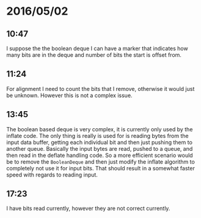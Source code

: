 # 2016/05/02

## 10:47

I suppose the the boolean deque I can have a marker that indicates how many
bits are in the deque and number of bits the start is offset from.

## 11:24

For alignment I need to count the bits that I remove, otherwise it would just
be unknown. However this is not a complex issue.

## 13:45

The boolean based deque is very complex, it is currently only used by the
inflate code. The only thing is really is used for is reading bytes from the
input data buffer, getting each individual bit and then just pushing them to
another queue. Basically the input bytes are read, pushed to a queue, and then
read in the deflate handling code. So a more efficient scenario would be to
remove the `BooleanDeque` and then just modify the inflate algorithm to
completely not use it for input bits. That should result in a somewhat faster
speed with regards to reading input.

## 17:23

I have bits read currently, however they are not correct currently.

